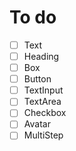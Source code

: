 # To do

- [ ] Text
- [ ] Heading
- [ ] Box
- [ ] Button
- [ ] TextInput
- [ ] TextArea
- [ ] Checkbox
- [ ] Avatar
- [ ] MultiStep
